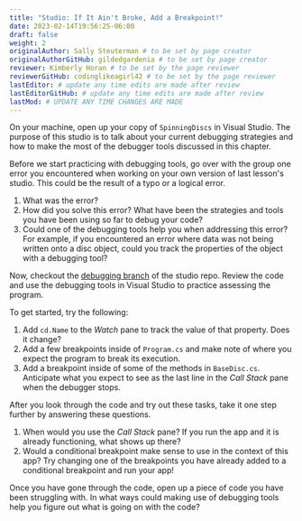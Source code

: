 ```yaml
---
title: "Studio: If It Ain't Broke, Add a Breakpoint!"
date: 2023-02-14T19:56:25-06:00
draft: false
weight: 2
originalAuthor: Sally Steuterman # to be set by page creator
originalAuthorGitHub: gildedgardenia # to be set by page creator
reviewer: Kimberly Horan # to be set by the page reviewer
reviewerGitHub: codinglikeagirl42 # to be set by the page reviewer
lastEditor: # update any time edits are made after review
lastEditorGitHub: # update any time edits are made after review
lastMod: # UPDATE ANY TIME CHANGES ARE MADE
---
```


On your machine, open up your copy of `SpinningDiscs` in Visual Studio.
The purpose of this studio is to talk about your current debugging strategies and how to make the most of the debugger tools discussed in this chapter.

Before we start practicing with debugging tools, go over with the group one error you encountered when working on your own version of last lesson's studio.
This could be the result of a typo or a logical error. 

1. What was the error?
1. How did you solve this error? What have been the strategies and tools you have been using so far to debug your code?
1. Could one of the debugging tools help you when addressing this error?
   For example, if you encountered an error where data was not being written onto a disc object, could you track the properties of the object with a debugging tool?

Now, checkout the [debugging branch](https://github.com/LaunchCodeEducation/SpinningDiscs-Studio/tree/debugging) of
the studio repo. Review the code and use the debugging tools in Visual Studio to practice assessing the program.

To get started, try the following:

1. Add `cd.Name` to the *Watch* pane to track the value of that property. Does it change?
1. Add a few breakpoints inside of `Program.cs` and make note of where you expect the program to break its execution. 
1. Add a breakpoint inside of some of the methods in `BaseDisc.cs`. Anticipate what you expect to see as the last line in the 
	*Call Stack* pane when the debugger stops.

After you look through the code and try out these tasks, take it one step further by answering these questions.

1. When would you use the *Call Stack* pane? If you run the app and it is already functioning, what shows up there? 
1. Would a conditional breakpoint make sense to use in the context of this app? Try changing one of the breakpoints you have already added to a conditional breakpoint and run your app! 

Once you have gone through the code, open up a piece of code you have been struggling with.
In what ways could making use of debugging tools help you figure out what is going on with the code?